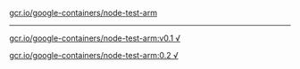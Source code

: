 [gcr.io/google-containers/node-test-arm](https://hub.docker.com/r/anjia0532/google-containers.node-test-arm/tags/) 

----
[gcr.io/google-containers/node-test-arm:v0.1 √](https://hub.docker.com/r/anjia0532/google-containers.node-test-arm/tags/)

[gcr.io/google-containers/node-test-arm:0.2 √](https://hub.docker.com/r/anjia0532/google-containers.node-test-arm/tags/)

